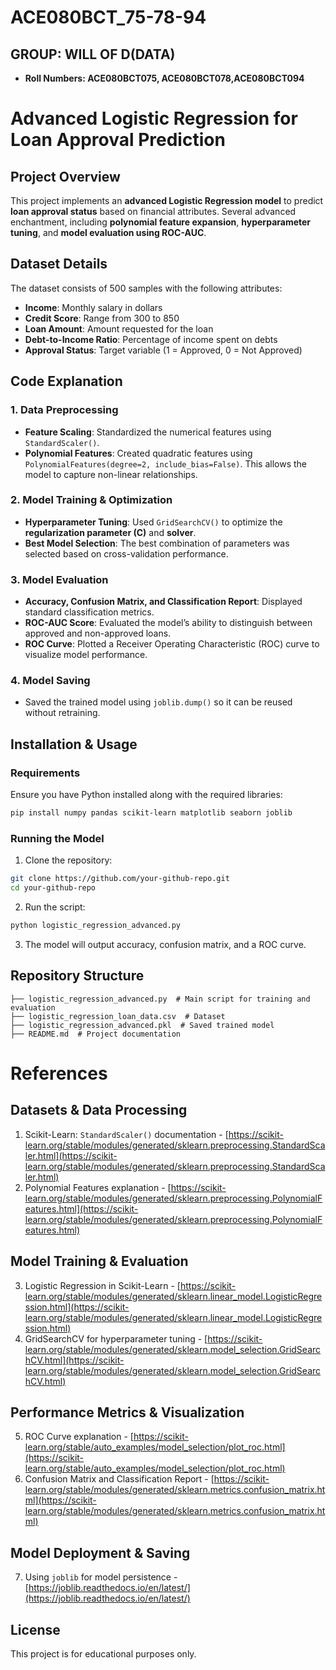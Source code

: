 # ACE080BCT_75-78-94
## GROUP: WILL OF D(DATA)

- **Roll Numbers: ACE080BCT075, ACE080BCT078,ACE080BCT094**

# Advanced Logistic Regression for Loan Approval Prediction

## Project Overview
This project implements an **advanced Logistic Regression model** to predict **loan approval status** based on financial attributes. Several advanced enchantment, including **polynomial feature expansion**, **hyperparameter tuning**, and **model evaluation using ROC-AUC**.

## Dataset Details
The dataset consists of 500 samples with the following attributes:
- **Income**: Monthly salary in dollars
- **Credit Score**: Range from 300 to 850
- **Loan Amount**: Amount requested for the loan
- **Debt-to-Income Ratio**: Percentage of income spent on debts
- **Approval Status**: Target variable (1 = Approved, 0 = Not Approved)

## Code Explanation
### **1. Data Preprocessing**
- **Feature Scaling**: Standardized the numerical features using `StandardScaler()`.
- **Polynomial Features**: Created quadratic features using `PolynomialFeatures(degree=2, include_bias=False)`. This allows the model to capture non-linear relationships.

### **2. Model Training & Optimization**
- **Hyperparameter Tuning**: Used `GridSearchCV()` to optimize the **regularization parameter (C)** and **solver**.
- **Best Model Selection**: The best combination of parameters was selected based on cross-validation performance.

### **3. Model Evaluation**
- **Accuracy, Confusion Matrix, and Classification Report**: Displayed standard classification metrics.
- **ROC-AUC Score**: Evaluated the model’s ability to distinguish between approved and non-approved loans.
- **ROC Curve**: Plotted a Receiver Operating Characteristic (ROC) curve to visualize model performance.

### **4. Model Saving**
- Saved the trained model using `joblib.dump()` so it can be reused without retraining.

## Installation & Usage
### **Requirements**
Ensure you have Python installed along with the required libraries:
```bash
pip install numpy pandas scikit-learn matplotlib seaborn joblib
```

### **Running the Model**
1. Clone the repository:
```bash
git clone https://github.com/your-github-repo.git
cd your-github-repo
```
2. Run the script:
```bash
python logistic_regression_advanced.py
```
3. The model will output accuracy, confusion matrix, and a ROC curve.


## Repository Structure
```
├── logistic_regression_advanced.py  # Main script for training and evaluation
├── logistic_regression_loan_data.csv  # Dataset
├── logistic_regression_advanced.pkl  # Saved trained model
├── README.md  # Project documentation
```

# References

## Datasets & Data Processing
1. Scikit-Learn: `StandardScaler()` documentation - [https://scikit-learn.org/stable/modules/generated/sklearn.preprocessing.StandardScaler.html](https://scikit-learn.org/stable/modules/generated/sklearn.preprocessing.StandardScaler.html)
2. Polynomial Features explanation - [https://scikit-learn.org/stable/modules/generated/sklearn.preprocessing.PolynomialFeatures.html](https://scikit-learn.org/stable/modules/generated/sklearn.preprocessing.PolynomialFeatures.html)

## Model Training & Evaluation
3. Logistic Regression in Scikit-Learn - [https://scikit-learn.org/stable/modules/generated/sklearn.linear_model.LogisticRegression.html](https://scikit-learn.org/stable/modules/generated/sklearn.linear_model.LogisticRegression.html)
4. GridSearchCV for hyperparameter tuning - [https://scikit-learn.org/stable/modules/generated/sklearn.model_selection.GridSearchCV.html](https://scikit-learn.org/stable/modules/generated/sklearn.model_selection.GridSearchCV.html)

## Performance Metrics & Visualization
5. ROC Curve explanation - [https://scikit-learn.org/stable/auto_examples/model_selection/plot_roc.html](https://scikit-learn.org/stable/auto_examples/model_selection/plot_roc.html)
6. Confusion Matrix and Classification Report - [https://scikit-learn.org/stable/modules/generated/sklearn.metrics.confusion_matrix.html](https://scikit-learn.org/stable/modules/generated/sklearn.metrics.confusion_matrix.html)

## Model Deployment & Saving
7. Using `joblib` for model persistence - [https://joblib.readthedocs.io/en/latest/](https://joblib.readthedocs.io/en/latest/)


## License
This project is for educational purposes only.

